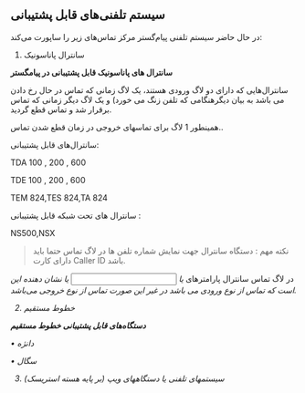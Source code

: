 ﻿## سیستم تلفنی‌های قابل پشتیبانی

در حال حاضر سیستم تلفنی پیام‌گستر مرکز تماس‌های زیر را ساپورت می‌کند:

1.	سانترال پاناسونیک


**سانترال های پاناسونیک قابل پشتیبانی در پیامگستر**

سانترال‌هایی که دارای دو لاگ ورودی هستند،  یک لاگ زمانی که تماس در حال رخ دادن می باشد به بیان دیگرهنگامی که تلفن زنگ می خورد) و یک لاگ دیگر زمانی که تماس برقرار شد و تماس قطع گردید.

همینطور  1 لاگ برای تماسهای خروجی در زمان قطع شدن تماس..

 سانترال‌های قابل پشتیبانی:

TDA  100 , 200 , 600

TDE  100 , 200 , 600

TEM  824,TES  824,TA 824

سانترال های تحت شبکه قابل پشتیبانی  :

NS500,NSX

> نکته مهم : دستگاه سانترال جهت نمایش شماره تلفن ها در لاگ تماس حتما باید دارای کارت Caller ID باشد.

در لاگ تماس سانترال پارامترهای <I>یا <Input> یا <incoming> نشان دهنده این است که تماس از نوع ورودی می باشد در غیر این صورت تماس از نوع خروجی می‌باشد.

2.	خطوط مستقیم

**دستگاه‌های قابل پشتیبانی خطوط مستقیم**

•	دانژه

•	سگال


3.	سیستمهای تلفنی یا دستگاههای ویپ (بر پایه هسته استریسک)

